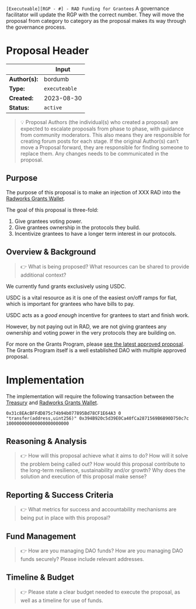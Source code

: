 `[Executeable][RGP - #] - RAD Funding for Grantees`
A governance facilitator will update the RGP with the correct number. They will move the proposal from category to category as the proposal makes its way through the governance process.
# Proposal Header
|  | Input                     
| --- |---------------------------|
| **Author(s):** | bordumb                   |
| **Type:** | `executeable`             |
| **Created:** | 2023-08-30                |
| **Status:** | `active`                  |

> 💡 Proposal Authors (the individual(s) who created a proposal) are expected to escalate proposals from phase to phase, with guidance from community moderators. This also means they are responsible for creating forum posts for each stage. If the original Author(s) can’t move a Proposal forward, they are responsible for finding someone to replace them. Any changes needs to be communicated in the proposal.
## Purpose

The purpose of this proposal is to make an injection of XXX RAD into the [Radworks Grants Wallet](https://app.safe.global/home?safe=eth:0x394B920c5d39E0Ca40fCa2871569B6B90D750c7c).

The goal of this proposal is three-fold:
1. Give grantees voting power.
2. Give grantees ownership in the protocols they build.
3. Incentivize grantees to have a longer term interest in our protocols.

## Overview & Background
> 👉 What is being proposed? What resources can be shared to provide additional context?

We currently fund grants exclusively using USDC.

USDC is a vital resource as it is one of the easiest on/off ramps for fiat, which is important for grantees who have bills to pay. 

USDC acts as a _good enough_ incentive for grantees to start and finish work. 

However, by not paying out in RAD, we are not giving grantees any ownership and voting power in the very protocols they are building on.

For more on the Grants Program, please [see the latest approved proposal](https://community.radworks.org/t/formal-review-rgp-14-start-the-radicle-org/3304). The Grants Program itself is a well established DAO with multiple approved proposal.

# Implementation

The implementation will require the following transaction between the [Treasury](https://etherscan.io/address/0x8da8f82d2bbdd896822de723f55d6edf416130ba) and [Radworks Grants Wallet](https://app.safe.global/home?safe=eth:0x394B920c5d39E0Ca40fCa2871569B6B90D750c7c).
```
0x31c8EAcBFFdD875c74b94b077895Bd78CF1E64A3 0 "transfer(address,uint256)" 0x394B920c5d39E0Ca40fCa2871569B6B90D750c7c 100000000000000000000000
```

## Reasoning & Analysis
> 👉 How will this proposal achieve what it aims to do? How will it solve the problem being called out? How would this proposal contribute to the long-term resilience, sustainability and/or growth? Why does the solution and execution of this proposal make sense?

## Reporting & Success Criteria
> 👉 What metrics for success and accountability mechanisms are being put in place with this proposal?

## Fund Management
> 👉 How are you managing DAO funds? How are you managing DAO funds securely? Please include relevant addresses. 

## Timeline & Budget
> 👉 Please state a clear budget needed to execute the proposal, as well as a timeline for use of funds. 


